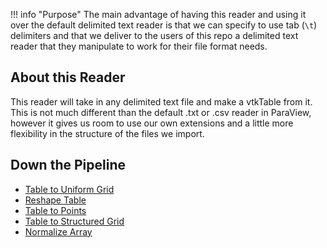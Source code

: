 !!! info "Purpose"
    The main advantage of having this reader and using it over the default delimited text reader is that we can specify to use tab (`\t`) delimiters and that we deliver to the users of this repo a delimited text reader that they manipulate to work for their file format needs.

## About this Reader
This reader will take in any delimited text file and make a vtkTable from it. This is not much different than the default .txt or .csv reader in ParaView, however it gives us room to use our own extensions and a little more flexibility in the structure of the files we import.

## Down the Pipeline
- [Table to Uniform Grid](../grids/table-to-uniform-grid.md)
- [Reshape Table](../filters-general/reshape-table.md)
- [Table to Points](https://www.paraview.org/Wiki/ParaView/Users_Guide/List_of_filters#Table_To_Points)
- [Table to Structured Grid](https://www.paraview.org/Wiki/ParaView/Users_Guide/List_of_filters#Table_To_Structured_Grid)
- [Normalize Array](../filters-general/normalize-array.md)
